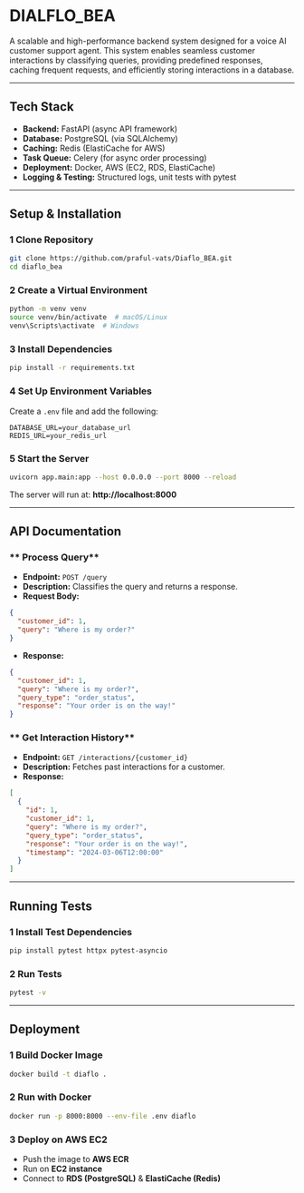 # DIALFLO_BEA

A scalable and high-performance backend system designed for a voice AI customer support agent. This system enables seamless customer interactions by classifying queries, providing predefined responses, caching frequent requests, and efficiently storing interactions in a database.

---

## Tech Stack

- **Backend:** FastAPI (async API framework)
- **Database:** PostgreSQL (via SQLAlchemy)
- **Caching:** Redis (ElastiCache for AWS)
- **Task Queue:** Celery (for async order processing)
- **Deployment:** Docker, AWS (EC2, RDS, ElastiCache)
- **Logging & Testing:** Structured logs, unit tests with pytest

---

## Setup & Installation

### **1️ Clone Repository**
```sh
git clone https://github.com/praful-vats/Diaflo_BEA.git
cd diaflo_bea
```

### **2️ Create a Virtual Environment**
```sh
python -m venv venv
source venv/bin/activate  # macOS/Linux
venv\Scripts\activate  # Windows
```

### **3️ Install Dependencies**
```sh
pip install -r requirements.txt
```

### **4️ Set Up Environment Variables**
Create a `.env` file and add the following:
```env
DATABASE_URL=your_database_url
REDIS_URL=your_redis_url
```

### **5️ Start the Server**
```sh
uvicorn app.main:app --host 0.0.0.0 --port 8000 --reload
```
The server will run at: **http://localhost:8000**

---

## API Documentation

### ** Process Query**
- **Endpoint:** `POST /query`
- **Description:** Classifies the query and returns a response.
- **Request Body:**
```json
{
  "customer_id": 1,
  "query": "Where is my order?"
}
```
- **Response:**
```json
{
  "customer_id": 1,
  "query": "Where is my order?",
  "query_type": "order_status",
  "response": "Your order is on the way!"
}
```

### ** Get Interaction History**
- **Endpoint:** `GET /interactions/{customer_id}`
- **Description:** Fetches past interactions for a customer.
- **Response:**
```json
[
  {
    "id": 1,
    "customer_id": 1,
    "query": "Where is my order?",
    "query_type": "order_status",
    "response": "Your order is on the way!",
    "timestamp": "2024-03-06T12:00:00"
  }
]
```

---

## Running Tests

### **1️ Install Test Dependencies**
```sh
pip install pytest httpx pytest-asyncio
```

### **2️ Run Tests**
```sh
pytest -v
```

---

## Deployment

### **1️ Build Docker Image**
```sh
docker build -t diaflo .
```

### **2️ Run with Docker**
```sh
docker run -p 8000:8000 --env-file .env diaflo
```

### **3️ Deploy on AWS EC2**
- Push the image to **AWS ECR**
- Run on **EC2 instance**
- Connect to **RDS (PostgreSQL)** & **ElastiCache (Redis)**
